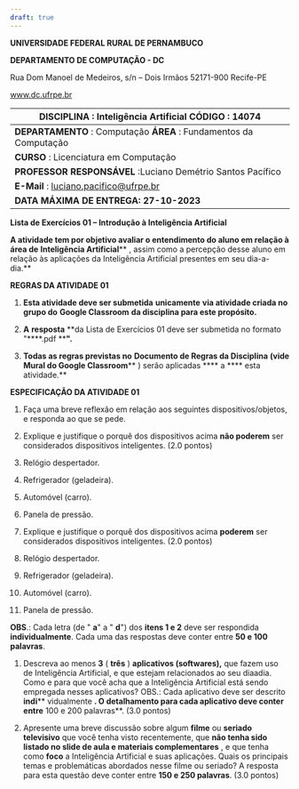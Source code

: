 ```yaml
---
draft: true
---
```



**UNIVERSIDADE FEDERAL RURAL DE PERNAMBUCO**

**DEPARTAMENTO DE COMPUTAÇÃO - DC**

Rua Dom Manoel de Medeiros, s/n – Dois Irmãos 52171-900 Recife-PE

www.dc.ufrpe.br

| **DISCIPLINA** : Inteligência Artificial **CÓDIGO** : 14074 |
| --- |
| **DEPARTAMENTO** : Computação **ÁREA** : Fundamentos da Computação |
| **CURSO** : Licenciatura em Computação |
| **PROFESSOR RESPONSÁVEL** :Luciano Demétrio Santos Pacífico |
| **E-Mail** : [luciano.pacifico@ufrpe.br](mailto:luciano.pacifico@ufrpe.br) |
| **DATA MÁXIMA DE ENTREGA: 27-10-2023** |

**Lista de Exercícios 01 – Introdução à Inteligência Artificial**

**A atividade tem por objetivo avaliar o entendimento do aluno em relação à área de**  **Inteligência Artificial**** , assim como a percepção desse aluno em relação às aplicações da Inteligência Artificial presentes em seu dia-a-dia.**

**REGRAS DA ATIVIDADE 01**

1. **Esta atividade deve ser submetida**  **unicamente**  **via atividade criada no grupo do**  **Google Classroom**  **da disciplina para este propósito.**

1. **A**  **resposta**  **da Lista de Exercícios 01 deve ser submetida no formato "****.pdf ****".**

1. **Todas as regras previstas no**  **Documento de Regras da Disciplina** **(vide**  **Mural do Google Classroom**** ) serão aplicadas **** a **** esta atividade.**

**ESPECIFICAÇÃO DA ATIVIDADE 01**

1. Faça uma breve reflexão em relação aos seguintes dispositivos/objetos, e responda ao que se pede.

1. Explique e justifique o porquê dos dispositivos acima **não poderem** ser considerados dispositivos inteligentes. (2.0 pontos)
  1. Relógio despertador.
  2. Refrigerador (geladeira).
  3. Automóvel (carro).
  4. Panela de pressão.

1. Explique e justifique o porquê dos dispositivos acima **poderem** ser considerados dispositivos inteligentes. (2.0 pontos)
  1. Relógio despertador.
  2. Refrigerador (geladeira).
  3. Automóvel (carro).
  4. Panela de pressão.

**OBS**.: Cada letra (de " **a**" a " **d**") dos **itens 1 e 2** deve ser respondida **individualmente**. Cada uma das respostas deve conter entre **50 e 100 palavras**.

1. Descreva ao menos **3** ( **três** ) **aplicativos (softwares),** que fazem uso de Inteligência Artificial, e que estejam relacionados ao seu diaadia. Como e para que você acha que a Inteligência Artificial está sendo empregada nesses aplicativos? OBS.: Cada aplicativo deve ser descrito **indi**** vidualmente **. O detalhamento para cada aplicativo deve conter entre** 100 e 200 palavras**. (3.0 pontos)

1. Apresente uma breve discussão sobre algum **filme** ou **seriado televisivo** que você tenha visto recentemente, que **não tenha sido listado no slide de aula e materiais complementares** , e que tenha como **foco** a Inteligência Artificial e suas aplicações. Quais os principais temas e problemáticas abordados nesse filme ou seriado? A resposta para esta questão deve conter entre **150 e 250 palavras**. (3.0 pontos)